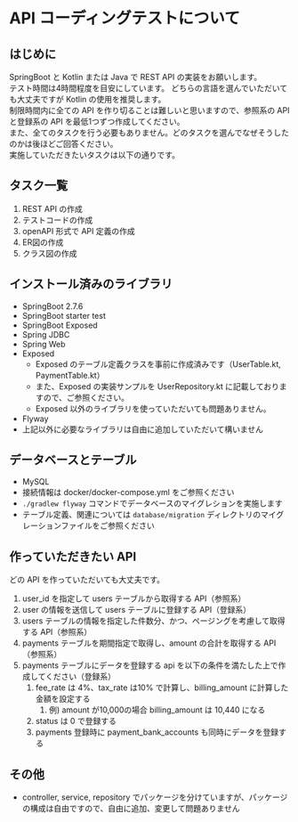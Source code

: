 # API コーディングテストについて

## はじめに

SpringBoot と Kotlin または Java で REST API の実装をお願いします。  
テスト時間は4時間程度を目安にしています。
どちらの言語を選んでいただいても大丈夫ですが Kotlin の使用を推奨します。    
制限時間内に全ての API を作り切ることは難しいと思いますので、参照系の API と登録系の API を最低1つずつ作成してください。  
また、全てのタスクを行う必要もありません。どのタスクを選んでなぜそうしたのかは後ほどご回答ください。  
実施していただきたいタスクは以下の通りです。

## タスク一覧

1. REST API の作成
2. テストコードの作成
3. openAPI 形式で API 定義の作成
4. ER図の作成
5. クラス図の作成

## インストール済みのライブラリ

- SpringBoot 2.7.6
- SpringBoot starter test
- SpringBoot Exposed
- Spring JDBC
- Spring Web
- Exposed
    - Exposed のテーブル定義クラスを事前に作成済みです（UserTable.kt, PaymentTable.kt）
    - また、Exposed の実装サンプルを UserRepository.kt に記載しておりますので、ご参照ください。
    - Exposed 以外のライブラリを使っていただいても問題ありません。
- Flyway
- 上記以外に必要なライブラリは自由に追加していただいて構いません

## データベースとテーブル

- MySQL
- 接続情報は docker/docker-compose.yml をご参照ください
- `./gradlew flyway` コマンドでデータベースのマイグレションを実施します
- テーブル定義、関連については `database/migration` ディレクトリのマイグレーションファイルをご参照ください

## 作っていただきたい API

どの API を作っていただいても大丈夫です。

1. user_id を指定して users テーブルから取得する API（参照系）
2. user の情報を送信して users テーブルに登録する API（登録系）
3. users テーブルの情報を指定した件数分、かつ、ページングを考慮して取得する API（参照系）
4. payments テーブルを期間指定で取得し、amount の合計を取得する API（参照系）
5. payments テーブルにデータを登録する api を以下の条件を満たした上で作成してください（登録系）
    1. fee_rate は 4%、tax_rate は10% で計算し、billing_amount に計算した金額を設定する
        1. 例) amount が10,000の場合 billing_amount は 10,440 になる
    2. status は 0 で登録する
    3. payments 登録時に payment_bank_accounts も同時にデータを登録する

## その他

- controller, service, repository でパッケージを分けていますが、パッケージの構成は自由ですので、自由に追加、変更して問題ありません
